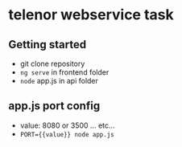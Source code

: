 # telenor webservice task

## Getting started

- git clone repository
- `ng serve` in frontend folder
- `node` app.js in api folder


## app.js port config

- value: 8080 or 3500 ... etc...
- `PORT={{value}} node app.js`